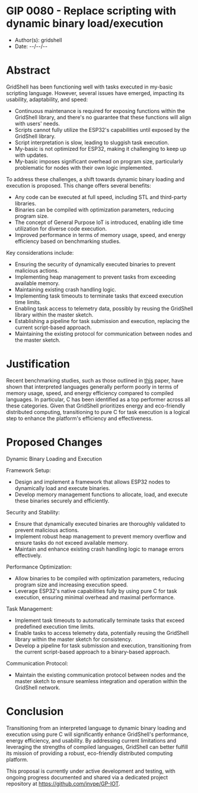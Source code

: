 # GIP 0080 - Replace scripting with dynamic binary load/execution

- Author(s): gridshell
- Date: --/--/--

# Abstract

GridShell has been functioning well with tasks executed in my-basic scripting language. However, several issues have emerged, impacting its usability, adaptability, and speed:

- Continuous maintenance is required for exposing functions within the GridShell library, and there's no guarantee that these functions will align with users' needs.
- Scripts cannot fully utilize the ESP32's capabilities until exposed by the GridShell library.
- Script interpretation is slow, leading to sluggish task execution.
- My-basic is not optimized for ESP32, making it challenging to keep up with updates.
- My-basic imposes significant overhead on program size, particularly problematic for nodes with their own logic implemented.

To address these challenges, a shift towards dynamic binary loading and execution is proposed. This change offers several benefits:

- Any code can be executed at full speed, including STL and third-party libraries.
- Binaries can be compiled with optimization parameters, reducing program size.
- The concept of General Purpose IoT is introduced, enabling idle time utilization for diverse code execution.
- Improved performance in terms of memory usage, speed, and energy efficiency based on benchmarking studies.

Key considerations include:

- Ensuring the security of dynamically executed binaries to prevent malicious actions.
- Implementing heap management to prevent tasks from exceeding available memory.
- Maintaining existing crash handling logic.
- Implementing task timeouts to terminate tasks that exceed execution time limits.
- Enabling task access to telemetry data, possibly by reusing the GridShell library within the master sketch.
- Establishing a pipeline for task submission and execution, replacing the current script-based approach.
- Maintaining the existing protocol for communication between nodes and the master sketch.

# Justification

Recent benchmarking studies, such as those outlined in [this](https://haslab.github.io/SAFER/scp21.pdf) paper, have shown that interpreted languages generally perform poorly in terms of memory usage, speed, and energy efficiency compared to compiled languages. In particular, C has been identified as a top performer across all these categories. Given that GridShell prioritizes energy and eco-friendly distributed computing, transitioning to pure C for task execution is a logical step to enhance the platform's efficiency and effectiveness.

# Proposed Changes

Dynamic Binary Loading and Execution

Framework Setup:
- Design and implement a framework that allows ESP32 nodes to dynamically load and execute binaries.
- Develop memory management functions to allocate, load, and execute these binaries securely and efficiently.

Security and Stability:
- Ensure that dynamically executed binaries are thoroughly validated to prevent malicious actions.
- Implement robust heap management to prevent memory overflow and ensure tasks do not exceed available memory.
- Maintain and enhance existing crash handling logic to manage errors effectively.

Performance Optimization:
- Allow binaries to be compiled with optimization parameters, reducing program size and increasing execution speed.
- Leverage ESP32's native capabilities fully by using pure C for task execution, ensuring minimal overhead and maximal performance.

Task Management:
- Implement task timeouts to automatically terminate tasks that exceed predefined execution time limits.
- Enable tasks to access telemetry data, potentially reusing the GridShell library within the master sketch for consistency.
- Develop a pipeline for task submission and execution, transitioning from the current script-based approach to a binary-based approach.

Communication Protocol:
- Maintain the existing communication protocol between nodes and the master sketch to ensure seamless integration and operation within the GridShell network.

# Conclusion

Transitioning from an interpreted language to dynamic binary loading and execution using pure C will significantly enhance GridShell's performance, energy efficiency, and usability. By addressing current limitations and leveraging the strengths of compiled languages, GridShell can better fulfill its mission of providing a robust, eco-friendly distributed computing platform.

This proposal is currently under active development and testing, with ongoing progress documented and shared via a dedicated project repository at https://github.com/invpe/GP-IOT.
